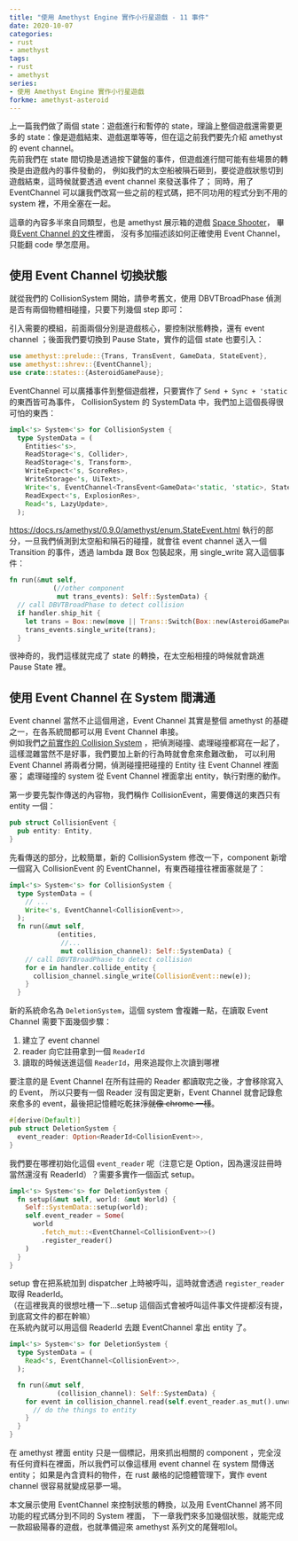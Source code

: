 ```yaml
---
title: "使用 Amethyst Engine 實作小行星遊戲 - 11 事件"
date: 2020-10-07
categories:
- rust
- amethyst
tags:
- rust
- amethyst
series:
- 使用 Amethyst Engine 實作小行星遊戲
forkme: amethyst-asteroid
---
```


上一篇我們做了兩個 state：遊戲進行和暫停的 state，理論上整個遊戲還需要更多的 state：像是遊戲結束、遊戲選單等等，但在這之前我們要先介紹 amethyst 的 event channel。  
先前我們在 state 間切換是透過按下鍵盤的事件，但遊戲進行間可能有些場景的轉換是由遊戲內的事件發動的，
例如我們的太空船被隕石砸到，要從遊戲狀態切到遊戲結束，這時候就要透過 event channel 來發送事件了；
同時，用了 EventChannel 可以讓我們改寫一些之前的程式碼，把不同功用的程式分到不用的 system 裡，不用全塞在一起。
<!--more-->

這章的內容多半來自同類型，也是 amethyst 展示箱的遊戲 [Space Shooter](https://github.com/amethyst/space_shooter_rs/)，
畢竟[Event Channel 的文件](https://book.amethyst.rs/stable/concepts/event-channel.html)裡面，
沒有多加描述該如何正確使用 Event Channel，只能翻 code 學怎麼用。

## 使用 Event Channel 切換狀態

就從我們的 CollisionSystem 開始，請參考舊文，使用 DBVTBroadPhase 偵測是否有兩個物體相碰撞，只要下列幾個 step 即可：

引入需要的模組，前面兩個分別是遊戲核心，要控制狀態轉換，還有 event channel ；後面我們要切換到 Pause State，實作的這個 state 也要引入：
```rust
use amethyst::prelude::{Trans, TransEvent, GameData, StateEvent},
use amethyst::shrev::{EventChannel};
use crate::states::{AsteroidGamePause};
```

EventChannel 可以廣播事件到整個遊戲裡，只要實作了 `Send + Sync + 'static` 的東西皆可為事件，
CollisionSystem 的 SystemData 中，我們加上這個長得很可怕的東西：
```rust
impl<'s> System<'s> for CollisionSystem {
  type SystemData = (
    Entities<'s>,
    ReadStorage<'s, Collider>,
    ReadStorage<'s, Transform>,
    WriteExpect<'s, ScoreRes>,
    WriteStorage<'s, UiText>,
    Write<'s, EventChannel<TransEvent<GameData<'static, 'static>, StateEvent>>>,
    ReadExpect<'s, ExplosionRes>,
    Read<'s, LazyUpdate>,
  );
```
https://docs.rs/amethyst/0.9.0/amethyst/enum.StateEvent.html
執行的部分，一旦我們偵測到太空船和隕石的碰撞，就會往 event channel 送入一個 Transition 的事件，透過 lambda 跟 Box 包裝起來，用 single_write 寫入這個事件：

```rust
fn run(&mut self,
           (//other component
            mut trans_events): Self::SystemData) {
  // call DBVTBroadPhase to detect collision
  if handler.ship_hit {
    let trans = Box::new(move || Trans::Switch(Box::new(AsteroidGamePause)));
    trans_events.single_write(trans);
  }
```
很神奇的，我們這樣就完成了 state 的轉換，在太空船相撞的時候就會跳進 Pause State 裡。

## 使用 Event Channel 在 System 間溝通

Event channel 當然不止這個用途，Event Channel 其實是整個 amethyst 的基礎之一，在各系統間都可以用 Event Channel 串接。  
例如我們[之前實作的 Collision System](https://yodalee.me/2020/07/8ncollide/) ，把偵測碰撞、處理碰撞都寫在一起了，
這樣混雜當然不是好事，我們要加上新的行為時就會愈來愈難改動，
可以利用 Event Channel 將兩者分開，偵測碰撞把碰撞的 Entity 往 Event Channel 裡面塞；
處理碰撞的 system 從 Event Channel 裡面拿出 entity，執行對應的動作。

第一步要先製作傳送的內容物，我們稱作 CollisionEvent，需要傳送的東西只有 entity 一個：
```rust
pub struct CollisionEvent {
  pub entity: Entity,
}
```

先看傳送的部分，比較簡單，新的 CollisionSystem 修改一下，component 新增一個寫入 CollisionEvent 的 EventChannel，有東西碰撞往裡面塞就是了：
```rust
impl<'s> System<'s> for CollisionSystem {
  type SystemData = (
    // ...
    Write<'s, EventChannel<CollisionEvent>>,
  );
  fn run(&mut self,
            (entities,
             //...
             mut collision_channel): Self::SystemData) {
    // call DBVTBroadPhase to detect collision
    for e in handler.collide_entity {
      collision_channel.single_write(CollisionEvent::new(e));
    }
  }
```

新的系統命名為 `DeletionSystem`，這個 system 會複雜一點，在讀取 Event Channel 需要下面幾個步驟：
1. 建立了 event channel
2. reader 向它註冊拿到一個 `ReaderId`
3. 讀取的時候送進這個 `ReaderId`，用來追蹤你上次讀到哪裡

要注意的是 Event Channel 在所有註冊的 Reader 都讀取完之後，才會移除寫入的 Event，
所以只要有一個 Reader 沒有固定更新，Event Channel 就會記錄愈來愈多的 event，最後把記憶體吃乾抹淨~~就像 chrome 一樣~~。

```rust
#[derive(Default)]
pub struct DeletionSystem {
  event_reader: Option<ReaderId<CollisionEvent>>,
}
```

我們要在哪裡初始化這個 `event_reader` 呢（注意它是 Option，因為還沒註冊時當然還沒有 ReaderId）？需要多實作一個函式 setup。
```rust
impl<'s> System<'s> for DeletionSystem {
  fn setup(&mut self, world: &mut World) {
    Self::SystemData::setup(world);
    self.event_reader = Some(
      world
        .fetch_mut::<EventChannel<CollisionEvent>>()
        .register_reader()
    )
  }
}
```
setup 會在把系統加到 dispatcher 上時被呼叫，這時就會透過 `register_reader` 取得 ReaderId。  
（在這裡我真的很想吐槽一下…setup 這個函式會被呼叫這件事文件提都沒有提，到底寫文件的都在幹嘛）  
在系統內就可以用這個 ReaderId 去跟 EventChannel 拿出 entity 了。  

```rust
impl<'s> System<'s> for DeletionSystem {
  type SystemData = (
    Read<'s, EventChannel<CollisionEvent>>,
  );

  fn run(&mut self,
            (collision_channel): Self::SystemData) {
    for event in collision_channel.read(self.event_reader.as_mut().unwrap()) {
      // do the things to entity
    }
  }
}
```

在 amethyst 裡面 entity 只是一個標記，用來抓出相關的 component ，完全沒有任何資料在裡面，所以我們可以像這樣用 event channel 在 system 間傳送 entity；
如果是內含資料的物件，在 rust 嚴格的記憶體管理下，實作 event channel 很容易就變成惡夢一場。  

本文展示使用 EventChannel 來控制狀態的轉換，以及用 EventChannel 將不同功能的程式碼分到不同的 System 裡面，
下一章我們來多加幾個狀態，就能完成一款超級陽春的遊戲，也就準備迎來 amethyst 系列文的尾聲啦lol。  
